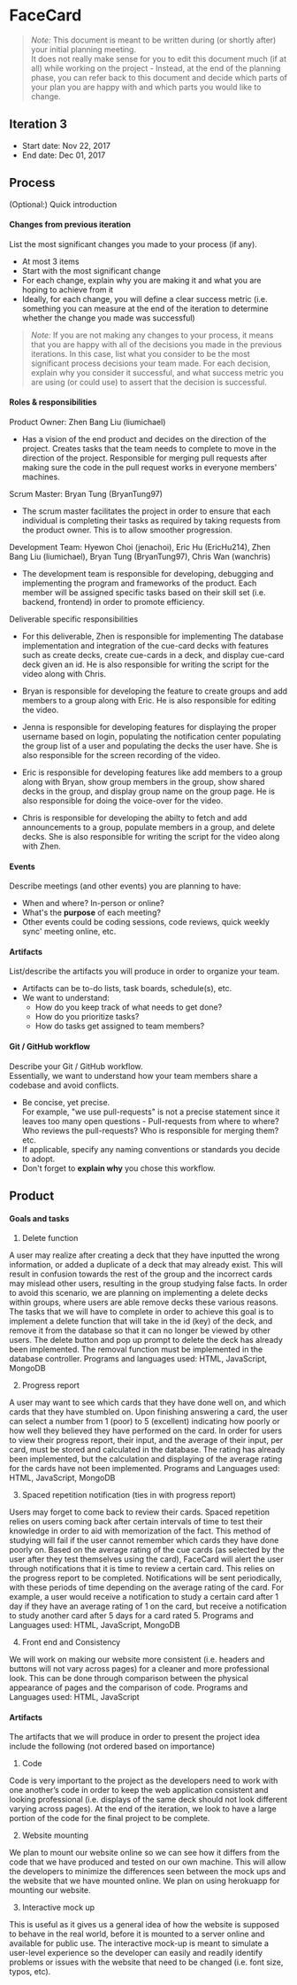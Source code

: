 ﻿# FaceCard

 > _Note:_ This document is meant to be written during (or shortly after) your initial planning meeting.     
 > It does not really make sense for you to edit this document much (if at all) while working on the project - Instead, at the end of the planning phase, you can refer back to this document and decide which parts of your plan you are happy with and which parts you would like to change.


## Iteration 3

 * Start date: Nov 22, 2017
 * End date: Dec 01, 2017

## Process

(Optional:) Quick introduction

#### Changes from previous iteration

List the most significant changes you made to your process (if any).

 * At most 3 items
 * Start with the most significant change
 * For each change, explain why you are making it and what you are hoping to achieve from it
 * Ideally, for each change, you will define a clear success metric (i.e. something you can measure at the end of the iteration to determine whether the change you made was successful)

 > *Note:* If you are not making any changes to your process, it means that you are happy with all of the decisions you made in the previous iterations.
 > In this case, list what you consider to be the most significant process decisions your team made. For each decision, explain why you consider it successful, and what success metric you are using (or could use) to assert that the decision is successful.

#### Roles & responsibilities

Product Owner: Zhen Bang Liu (liumichael)
* Has a vision of the end product and decides on the direction of the project. Creates tasks that the team needs to complete to move in the direction of the project. Responsible for merging pull requests after making sure the code in the pull request works in everyone members' machines.


Scrum Master: Bryan Tung (BryanTung97)
* The scrum master facilitates the project in order to ensure that each individual is completing their tasks as required by taking requests from the product owner. This is to allow smoother progression.

Development Team: Hyewon Choi (jenachoi), Eric Hu (EricHu214), Zhen Bang Liu (liumichael), Bryan Tung (BryanTung97), Chris Wan (wanchris)
* The development team is responsible for developing, debugging and implementing the program and frameworks of the product. Each member will be assigned specific tasks based on their skill set (i.e. backend, frontend) in order to promote efficiency.

Deliverable specific responsibilities
* For this deliverable, Zhen is responsible for implementing The database implementation and integration of the cue-card decks with features such as create decks, create cue-cards in a deck, and display cue-card deck given an id. He is also responsible for writing the script for the video along with Chris.

* Bryan is responsible for developing the feature to create groups and add members to a group along with Eric. He is also responsible for editing the video.

* Jenna is responsible for developing features for displaying the proper username based on login, populating the notification center populating the group list of a user and populating the decks the user have. She is also responsible for the screen recording of the video.

* Eric is responsible for developing features like add members to a group along with Bryan, show group members in the group, show shared decks in the group, and display group name on the group page. He is also responsible for doing the voice-over for the video.

* Chris is responsible for developing the abilty to fetch and add announcements to a group, populate members in a group, and delete decks. She is also responsible for writing the script for the video along with Zhen.

#### Events

Describe meetings (and other events) you are planning to have:

 * When and where? In-person or online?
 * What's the **purpose** of each meeting?
 * Other events could be coding sessions, code reviews, quick weekly sync' meeting online, etc.

#### Artifacts

List/describe the artifacts you will produce in order to organize your team.       

 * Artifacts can be to-do lists, task boards, schedule(s), etc.
 * We want to understand:
   * How do you keep track of what needs to get done?
   * How do you prioritize tasks?
   * How do tasks get assigned to team members?

#### Git / GitHub workflow

Describe your Git / GitHub workflow.     
Essentially, we want to understand how your team members share a codebase and avoid conflicts.

 * Be concise, yet precise.      
For example, "we use pull-requests" is not a precise statement since it leaves too many open questions - Pull-requests from where to where? Who reviews the pull-requests? Who is responsible for merging them? etc.
 * If applicable, specify any naming conventions or standards you decide to adopt.
 * Don't forget to **explain why** you chose this workflow.



## Product

#### Goals and tasks

1) Delete function

A user may realize after creating a deck that they have inputted the wrong information, or added a duplicate of a deck that may already exist. This will result in confusion towards the rest of the group and the incorrect cards may mislead other users, resulting in the group studying false facts. In order to avoid this scenario, we are planning on implementing a delete decks within groups, where users are able remove decks these various reasons. The tasks that we will have to complete in order to achieve this goal is to implement a delete function that will take in the id (key) of the deck, and remove it from the database so that it can no longer be viewed by other users. The delete button and pop up prompt to delete the deck has already been implemented. The removal function must be implemented in the database controller.
Programs and languages used: HTML, JavaScript, MongoDB

2) Progress report

A user may want to see which cards that they have done well on, and which cards that they have stumbled on. Upon finishing answering a card, the user can select a number from 1 (poor) to 5 (excellent) indicating how poorly or how well they believed they have performed on the card. In order for users to view their progress report, their input, and the average of their input, per card, must be stored and calculated in the database. The rating has already been implemented, but the calculation and displaying of the average rating for the cards have not been implemented.
Programs and Languages used: HTML, JavaScript, MongoDB  

3) Spaced repetition notification (ties in with progress report)

Users may forget to come back to review their cards. Spaced repetition relies on users coming back after certain intervals of time to test their knowledge in order to aid with memorization of the fact. This method of studying will fail if the user cannot remember which cards they have done poorly on. Based on the average rating of the cue cards (as selected by the user after they test themselves using the card), FaceCard will alert the user through notifications that it is time to review a certain card. This relies on the progress report to be completed. Notifications will be sent periodically, with these periods of time depending on the average rating of the card. For example, a user would receive a notification to study a certain card after 1 day if they have an average rating of 1 on the card, but receive a notification to study another card after 5 days for a card rated 5.
Programs and Languages used: HTML, JavaScript, MongoDB  

4) Front end and Consistency

We will work on making our website more consistent (i.e. headers and buttons will not vary across pages) for a cleaner and more professional look. This can be done through comparison between the physical appearance of pages and the comparison of code.
Programs and Languages used: HTML, JavaScript

#### Artifacts

The artifacts that we will produce in order to present the project idea include the following (not ordered based on importance)

1) Code

Code is very important to the project as the developers need to work with one another’s code in order to keep the web application consistent and looking professional (i.e. displays of the same deck should not look different varying across pages). At the end of the iteration, we look to have a large portion of the code for the final project to be complete.

2) Website mounting

We plan to mount our website online so we can see how it differs from the code that we have produced and tested on our own machine. This will allow the developers to minimize the differences seen between the mock ups and the website that we have mounted online. We plan on using herokuapp for mounting our website.

3) Interactive mock up

This is useful as it gives us a general idea of how the website is supposed to behave in the real world, before it is mounted to a server online and available for public use. The interactive mock-up is meant to simulate a user-level experience so the developer can easily and readily identify problems or issues with the website that need to be changed (i.e. font size, typos, etc).  
